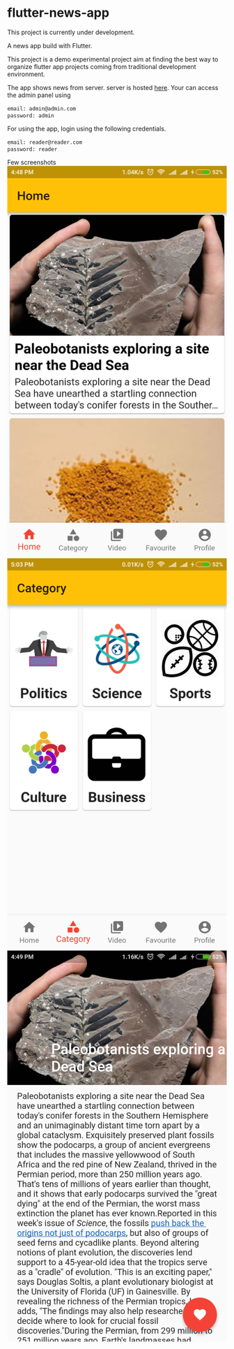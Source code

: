 # flutter-news-app

This project is currently under development.

A news app build with Flutter.

This project is a demo experimental project aim at finding the best way to organize flutter app projects coming from traditional development environment. 

The app shows news from server. server is hosted [here](http://news-app.sadmansarar.xyz). 
Your can access the admin panel using

```
email: admin@admin.com
password: admin
```

For using the app, login using the following credentials.

```
email: reader@reader.com
password: reader

```
Few screenshots
![](flutter_01.png)
![](flutter_03.png)
![](flutter_04.png)